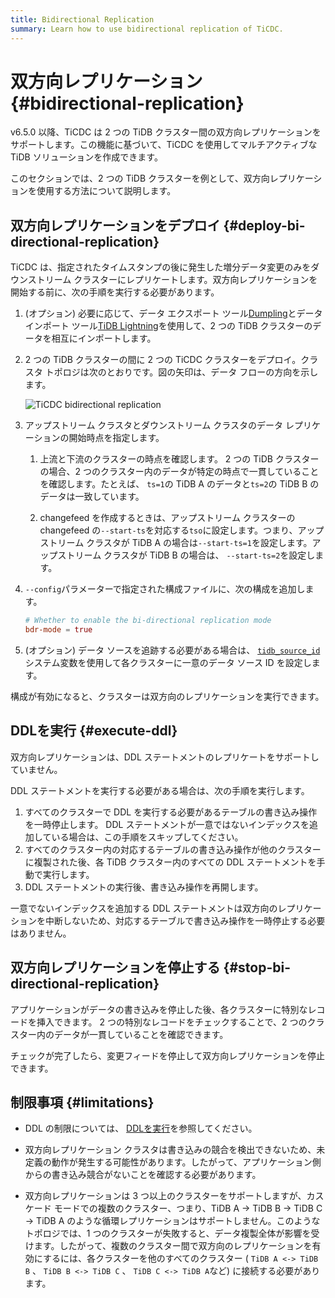 ```yaml
---
title: Bidirectional Replication
summary: Learn how to use bidirectional replication of TiCDC.
---
```


# 双方向レプリケーション {#bidirectional-replication}

v6.5.0 以降、TiCDC は 2 つの TiDB クラスター間の双方向レプリケーションをサポートします。この機能に基づいて、TiCDC を使用してマルチアクティブな TiDB ソリューションを作成できます。

このセクションでは、2 つの TiDB クラスターを例として、双方向レプリケーションを使用する方法について説明します。

## 双方向レプリケーションをデプロイ {#deploy-bi-directional-replication}

TiCDC は、指定されたタイムスタンプの後に発生した増分データ変更のみをダウンストリーム クラスターにレプリケートします。双方向レプリケーションを開始する前に、次の手順を実行する必要があります。

1.  (オプション) 必要に応じて、データ エクスポート ツール[Dumpling](/dumpling-overview.md)とデータ インポート ツール[TiDB Lightning](/tidb-lightning/tidb-lightning-overview.md)を使用して、2 つの TiDB クラスターのデータを相互にインポートします。

2.  2 つの TiDB クラスターの間に 2 つの TiCDC クラスターをデプロイ。クラスタ トポロジは次のとおりです。図の矢印は、データ フローの方向を示します。

    ![TiCDC bidirectional replication](https://docs-download.pingcap.com/media/images/docs/ticdc/ticdc-bidirectional-replication.png)

3.  アップストリーム クラスタとダウンストリーム クラスタのデータ レプリケーションの開始時点を指定します。

    1.  上流と下流のクラスターの時点を確認します。 2 つの TiDB クラスターの場合、2 つのクラスター内のデータが特定の時点で一貫していることを確認します。たとえば、 `ts=1`の TiDB A のデータと`ts=2`の TiDB B のデータは一致しています。

    2.  changefeed を作成するときは、アップストリーム クラスターの changefeed の`--start-ts`を対応する`tso`に設定します。つまり、アップストリーム クラスタが TiDB A の場合は`--start-ts=1`を設定します。アップストリーム クラスタが TiDB B の場合は、 `--start-ts=2`を設定します。

4.  `--config`パラメーターで指定された構成ファイルに、次の構成を追加します。

    ```toml
    # Whether to enable the bi-directional replication mode
    bdr-mode = true
    ```

5.  (オプション) データ ソースを追跡する必要がある場合は、 [`tidb_source_id`](/system-variables.md#tidb_source_id-new-in-v650)システム変数を使用して各クラスターに一意のデータ ソース ID を設定します。

構成が有効になると、クラスターは双方向のレプリケーションを実行できます。

## DDLを実行 {#execute-ddl}

双方向レプリケーションは、DDL ステートメントのレプリケートをサポートしていません。

DDL ステートメントを実行する必要がある場合は、次の手順を実行します。

1.  すべてのクラスターで DDL を実行する必要があるテーブルの書き込み操作を一時停止します。 DDL ステートメントが一意ではないインデックスを追加している場合は、この手順をスキップしてください。
2.  すべてのクラスター内の対応するテーブルの書き込み操作が他のクラスターに複製された後、各 TiDB クラスター内のすべての DDL ステートメントを手動で実行します。
3.  DDL ステートメントの実行後、書き込み操作を再開します。

一意でないインデックスを追加する DDL ステートメントは双方向のレプリケーションを中断しないため、対応するテーブルで書き込み操作を一時停止する必要はありません。

## 双方向レプリケーションを停止する {#stop-bi-directional-replication}

アプリケーションがデータの書き込みを停止した後、各クラスターに特別なレコードを挿入できます。 2 つの特別なレコードをチェックすることで、2 つのクラスター内のデータが一貫していることを確認できます。

チェックが完了したら、変更フィードを停止して双方向レプリケーションを停止できます。

## 制限事項 {#limitations}

-   DDL の制限については、 [DDLを実行](#execute-ddl)を参照してください。

-   双方向レプリケーション クラスタは書き込みの競合を検出できないため、未定義の動作が発生する可能性があります。したがって、アプリケーション側からの書き込み競合がないことを確認する必要があります。

-   双方向レプリケーションは 3 つ以上のクラスターをサポートしますが、カスケード モードでの複数のクラスター、つまり、TiDB A -&gt; TiDB B -&gt; TiDB C -&gt; TiDB A のような循環レプリケーションはサポートしません。このようなトポロジでは、1 つのクラスターが失敗すると、データ複製全体が影響を受けます。したがって、複数のクラスター間で双方向のレプリケーションを有効にするには、各クラスターを他のすべてのクラスター ( `TiDB A <-> TiDB B` 、 `TiDB B <-> TiDB C` 、 `TiDB C <-> TiDB A`など) に接続する必要があります。
